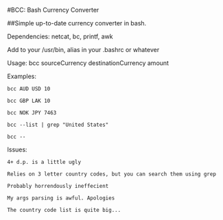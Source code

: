 #BCC: Bash Currency Converter

##Simple up-to-date currency converter in bash.


Dependencies: netcat, bc, printf, awk

Add to your /usr/bin, alias in your .bashrc or whatever

Usage: bcc sourceCurrency destinationCurrency amount

Examples:

 	bcc AUD USD 10

 	bcc GBP LAK 10

 	bcc NOK JPY 7463

 	bcc --list | grep "United States"

 	bcc --


Issues:

	4+ d.p. is a little ugly

	Relies on 3 letter country codes, but you can search them using grep

	Probably horrendously ineffecient

	My args parsing is awful. Apologies

	The country code list is quite big...